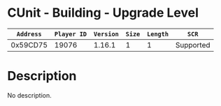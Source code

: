 # CUnit - Building - Upgrade Level

| `Address` | `Player ID` | `Version` | `Size` | `Length` | `SCR` |
| ---------- | ----------- | --------- | ------ | -------- | ---- |
| 0x59CD75 | 19076 | 1.16.1 | 1 | 1 | Supported |

# Description

No description.